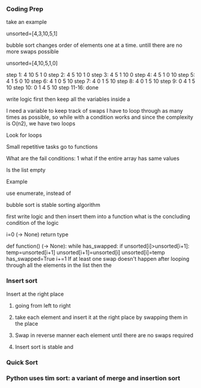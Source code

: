 ### Coding Prep

take an example 

unsorted=[4,3,10,5,1]

bubble sort changes order of elements one at a time.
untill there are no more swaps possible


unsorted=[4,10,5,1,0]

step 1:
  4 10 5 1 0
step 2:
  4 5 10 1 0
step 3:
  4 5 1 10 0
step 4:
  4 5 1 0 10
step 5:
  4 1 5 0 10
step 6:
  4 1 0 5 10
step 7:
  4 0 1 5 10
step 8:
  4 0 1 5 10
step 9:
  0 4 1 5 10
step 10:
  0 1 4 5 10
step 11-16: done


write logic first then keep all the variables inside a 

I need a variable to keep track of swaps
I have to loop through as many times as possible, so while with a condition works
and since the complexity is O(n2), we have two loops

Look for loops

Small repetitive tasks go to functions

What are the fail conditions: 1 what if the entire array has same values

Is the list empty

Example

use enumerate, instead of 

bubble sort is stable sorting algorithm

first write logic and then insert them into a function
what is the concluding condition of the logic

i=0
(-> None) return type

def function() (-> None):
while has_swapped:
    if unsorted[i]>unsorted[i+1]:
            temp=unsorted[i+1]
            unsorted[i+1]=unsorted[i]
            unsorted[i]=temp
            has_swapped=True
            i+=1
If at least one swap doesn't happen after looping through all the elements in the list
then the 

### Insert sort
Insert at the right place
1. going from left to right

2. take each element and insert it at the right place by swapping them in the place

3. Swap in reverse manner each element until there are no swaps required

4. Insert sort is stable and 


### Quick Sort


### Python uses tim sort: a variant of merge and insertion sort

